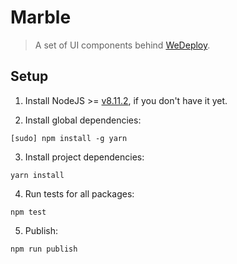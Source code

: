 # Marble

> A set of UI components behind [WeDeploy](https://wedeploy.com).

## Setup

1.  Install NodeJS >= [v8.11.2](http://nodejs.org/dist/v8.11.2/), if you don't have it yet.

2.  Install global dependencies:


```
[sudo] npm install -g yarn
```

3.  Install project dependencies:


```
yarn install
```

4.  Run tests for all packages:


```
npm test
```

5.  Publish:


```
npm run publish
```
